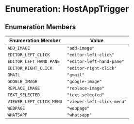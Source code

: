 # Enumeration: HostAppTrigger

## Enumeration Members

| Enumeration Member | Value |
| ------ | ------ |
| `ADD_IMAGE` | `"add-image"` |
| `EDITOR_LEFT_CLICK` | `"editor-left-click"` |
| `EDITOR_LEFT_HAND_PANE` | `"editor-left-hand-pane"` |
| `EDITOR_RIGHT_CLICK` | `"editor-right-click"` |
| `GMAIL` | `"gmail"` |
| `GOOGLE_IMAGE` | `"google-image"` |
| `REPLACE_IMAGE` | `"replace-image"` |
| `TEXT_SELECTED` | `"text-selected"` |
| `VIEWER_LEFT_CLICK_MENU` | `"viewer-left-click-menu"` |
| `WEBPAGE` | `"webpage"` |
| `WHATSAPP` | `"whatsapp"` |
